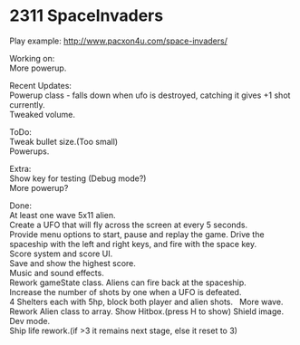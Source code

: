 # 2311 SpaceInvaders 

Play example: http://www.pacxon4u.com/space-invaders/

Working on:   
More powerup.   

Recent Updates:       
Powerup class - falls down when ufo is destroyed, catching it gives +1 shot currently.		
Tweaked volume.		

ToDo:     
Tweak bullet size.(Too small)    
Powerups.		

Extra:    
Show key for testing (Debug mode?)    
More powerup?   

Done:   
At least one wave 5x11 alien.  
Create a UFO that will fly across the screen at every 5 seconds.  
Provide menu options to start, pause and replay the game. 
Drive the spaceship with the left and right keys, and fire with the space key.  
Score system and score UI.  
Save and show the highest score.  
Music and sound effects.  
Rework gameState class. 
Aliens can fire back at the spaceship.  
Increase the number of shots by one when a UFO is defeated.  
4 Shelters each with 5hp, block both player and alien shots.  
More wave. 
Rework Alien class to array. 
Show Hitbox.(press H to show)
Shield image.   
Dev mode.   
Ship life rework.(if >3 it remains next stage, else it reset to 3)    


